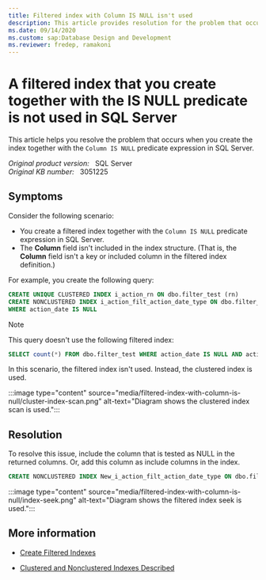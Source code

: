 ```yaml
---
title: Filtered index with Column IS NULL isn't used
description: This article provides resolution for the problem that occurs when you create the filtered index together with the Column IS NULL predicate expression in Microsoft SQL Server.
ms.date: 09/14/2020
ms.custom: sap:Database Design and Development
ms.reviewer: fredep, ramakoni
---
```


# A filtered index that you create together with the IS NULL predicate is not used in SQL Server

This article helps you resolve the problem that occurs when you create the index together with the `Column IS NULL` predicate expression in SQL Server.

_Original product version:_ &nbsp; SQL Server  
_Original KB number:_ &nbsp; 3051225

## Symptoms

Consider the following scenario:

- You create a filtered index together with the `Column IS NULL` predicate expression in SQL Server.
- The **Column** field isn't included in the index structure. (That is, the **Column** field isn't a key or included column in the filtered index definition.)

For example, you create the following query:

```sql
CREATE UNIQUE CLUSTERED INDEX i_action_rn ON dbo.filter_test (rn)
CREATE NONCLUSTERED INDEX i_action_filt_action_date_type ON dbo.filter_test (action_type)
WHERE action_date IS NULL
```

> [!NOTE]
> This query doesn't use the following filtered index:

```sql
SELECT count(*) FROM dbo.filter_test WHERE action_date IS NULL AND action_type=1
```

In this scenario, the filtered index isn't used. Instead, the clustered index is used.

:::image type="content" source="media/filtered-index-with-column-is-null/cluster-index-scan.png" alt-text="Diagram shows the clustered index scan is used.":::

## Resolution

To resolve this issue, include the column that is tested as NULL in the returned columns. Or, add this column as include columns in the index.

```sql
CREATE NONCLUSTERED INDEX New_i_action_filt_action_date_type ON dbo.filter_test (action_type) include (action_date) WHERE action_date IS NULL
```

:::image type="content" source="media/filtered-index-with-column-is-null/index-seek.png" alt-text="Diagram shows the filtered index seek is used.":::

## More information

- [Create Filtered Indexes](/sql/relational-databases/indexes/create-filtered-indexes)

- [Clustered and Nonclustered Indexes Described](/sql/relational-databases/indexes/clustered-and-nonclustered-indexes-described)
